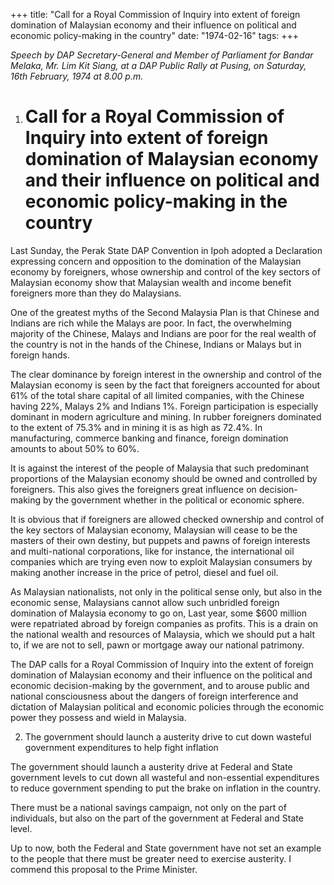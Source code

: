 +++ 
title: "Call for a Royal Commission of Inquiry into extent of foreign domination of Malaysian economy and their influence on political and economic policy-making in the country"
date: "1974-02-16"
tags:
+++

_Speech by DAP Secretary-General and Member of Parliament for Bandar Melaka, Mr. Lim Kit Siang, at a DAP Public Rally at Pusing, on Saturday, 16th February, 1974 at 8.00 p.m._

1. # Call for a Royal Commission of Inquiry into extent of foreign domination of Malaysian economy and their influence on political and economic policy-making in the country
   
Last Sunday, the Perak State DAP Convention in Ipoh adopted a Declaration expressing concern and opposition to the domination of the Malaysian economy by foreigners, whose ownership and control of the key sectors of Malaysian economy show that Malaysian wealth and income benefit foreigners more than they do Malaysians.</u>

One of the greatest myths of the Second Malaysia Plan is that Chinese and Indians are rich while the Malays are poor. In fact, the overwhelming majority of the Chinese, Malays and Indians are poor for the real wealth of the country is not in the hands of the Chinese, Indians or Malays but in foreign hands.

The clear dominance by foreign interest in the ownership and control of the Malaysian economy is seen by the fact that foreigners accounted for about 61% of the total share capital of all limited companies, with the Chinese having 22%, Malays 2% and Indians 1%. Foreign participation is especially dominant in modern agriculture and mining. In rubber foreigners dominated to the extent of 75.3% and in mining it is as high as 72.4%. In manufacturing, commerce banking and finance, foreign domination amounts to about 50% to 60%. 

It is against the interest of the people of Malaysia that such predominant proportions of the Malaysian economy should be owned and controlled by foreigners. This also gives the foreigners great influence on decision-making by the government whether in the political or economic sphere.

It is obvious that if foreigners are allowed checked ownership and control of the key sectors of Malaysian economy, Malaysian will cease to be the masters of their own destiny, but puppets and pawns of foreign interests and multi-national corporations, like for instance, the international oil companies which are trying even now to exploit Malaysian consumers by making another increase in the price of petrol, diesel and fuel oil.

As Malaysian nationalists, not only in the political sense only, but also in the economic sense, Malaysians cannot allow such unbridled foreign domination of Malaysia economy to go on, Last year, some $600 million were repatriated abroad by foreign companies as profits. This is a drain on the national wealth and resources of Malaysia, which we should put a halt to, if we are not to sell, pawn or mortgage away our national patrimony.

The DAP calls for a Royal Commission of Inquiry into the extent of foreign domination of Malaysian economy and their influence on the political and economic decision-making by the government, and to arouse public and national consciousness about the dangers of foreign interference and dictation of Malaysian political and economic policies through the economic power they possess and wield in Malaysia.

2. The government should launch a austerity drive to cut down wasteful government expenditures to help fight inflation 
 
The government should launch a austerity drive at Federal and State government levels to cut down all wasteful and non-essential expenditures to reduce government spending  to put the brake on inflation in the country.

There must be a national savings campaign, not only on the part of individuals, but also on the part of the government at Federal and State level.

Up to now, both the Federal and State government have not set an example to the people that there must be greater need to exercise austerity. I commend this proposal to the Prime Minister.
 
